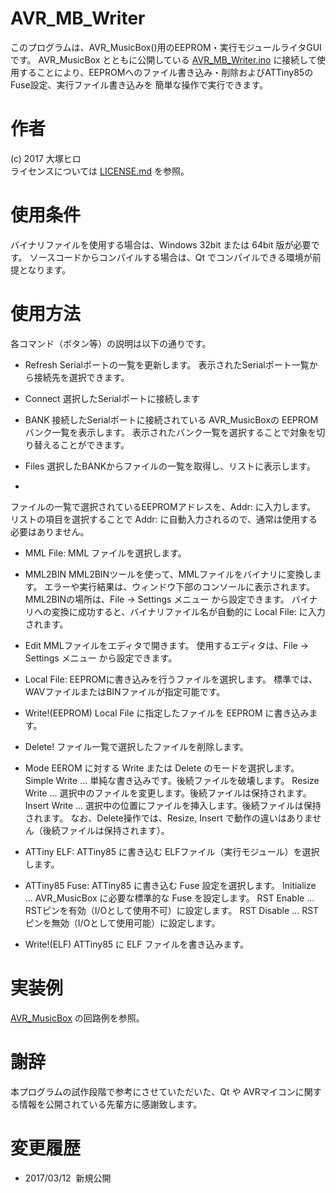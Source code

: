# AVR_MB_Writer
このプログラムは、AVR_MusicBox()用のEEPROM・実行モジュールライタGUIです。
AVR_MusicBox とともに公開している [AVR_MB_Writer.ino](../AVR_MusicBox/tools/AVR_MB_Writer.ino)
に接続して使用することにより、EEPROMへのファイル書き込み・削除およびATTiny85のFuse設定、実行ファイル書き込みを
簡単な操作で実行できます。

# 作者
(c) 2017 大塚ヒロ <otsuk atmark purple.plala.or.jp>  
ライセンスについては [LICENSE.md](/LICENSE.md) を参照。

# 使用条件
バイナリファイルを使用する場合は、Windows 32bit または 64bit 版が必要です。
ソースコードからコンパイルする場合は、Qt でコンパイルできる環境が前提となります。

# 使用方法
各コマンド（ボタン等）の説明は以下の通りです。

* Refresh
 Serialポートの一覧を更新します。
 表示されたSerialポート一覧から接続先を選択できます。

* Connect
 選択したSerialポートに接続します

* BANK
 接続したSerialポートに接続されている AVR_MusicBoxの EEPROMバンク一覧を表示します。
 表示されたバンク一覧を選択することで対象を切り替えることができます。

* Files
 選択したBANKからファイルの一覧を取得し、リストに表示します。

* >>
 ファイルの一覧で選択されているEEPROMアドレスを、Addr: に入力します。
 リストの項目を選択することで Addr: に自動入力されるので、通常は使用する必要はありません。

* MML File:
 MML ファイルを選択します。

* MML2BIN
 MML2BINツールを使って、MMLファイルをバイナリに変換します。
 エラーや実行結果は、ウィンドウ下部のコンソールに表示されます。
 MML2BINの場所は、File -> Settings メニュー から設定できます。
 バイナリへの変換に成功すると、バイナリファイル名が自動的に Local File: に入力されます。

* Edit
 MMLファイルをエディタで開きます。
 使用するエディタは、File -> Settings メニュー から設定できます。

* Local File:
 EEPROMに書き込みを行うファイルを選択します。
 標準では、WAVファイルまたはBINファイルが指定可能です。

* Write!(EEPROM)
 Local File に指定したファイルを EEPROM に書き込みます。

* Delete!
 ファイル一覧で選択したファイルを削除します。

* Mode
 EEROM に対する Write または Delete のモードを選択します。
  Simple Write ... 単純な書き込みです。後続ファイルを破壊します。
  Resize Write ... 選択中のファイルを変更します。後続ファイルは保持されます。
  Insert Write ... 選択中の位置にファイルを挿入します。後続ファイルは保持されます。
 なお、Delete操作では、Resize, Insert で動作の違いはありません（後続ファイルは保持されます）。

* ATTiny ELF:
 ATTiny85 に書き込む ELFファイル（実行モジュール）を選択します。

* ATTiny85 Fuse:
 ATTiny85 に書き込む Fuse 設定を選択します。
  Initialize ... AVR_MusicBox に必要な標準的な Fuse を設定します。
  RST Enable ... RSTピンを有効（I/Oとして使用不可）に設定します。
  RST Disable ... RSTピンを無効（I/Oとして使用可能）に設定します。

* Write!(ELF)
 ATTiny85 に ELF ファイルを書き込みます。

# 実装例
 [AVR_MusicBox](../AVR_MusicBox) の回路例を参照。

# 謝辞
本プログラムの試作段階で参考にさせていただいた、Qt や AVRマイコンに関する情報を公開されている先輩方に感謝致します。

# 変更履歴

* 2017/03/12  新規公開

